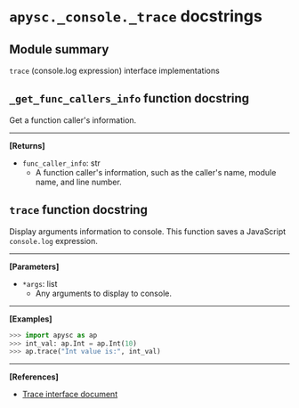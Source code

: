 # `apysc._console._trace` docstrings

## Module summary

`trace` (console.log expression) interface implementations

## `_get_func_callers_info` function docstring

Get a function caller's information.<hr>

**[Returns]**

- `func_caller_info`: str
  - A function caller's information, such as the caller's name, module name, and line number.

## `trace` function docstring

Display arguments information to console. This function saves a JavaScript `console.log` expression.<hr>

**[Parameters]**

- `*args`: list
  - Any arguments to display to console.

<hr>

**[Examples]**

```py
>>> import apysc as ap
>>> int_val: ap.Int = ap.Int(10)
>>> ap.trace("Int value is:", int_val)
```

<hr>

**[References]**

- [Trace interface document](https://simon-ritchie.github.io/apysc/en/trace.html)